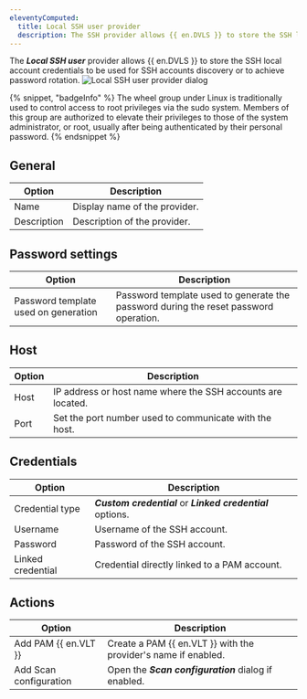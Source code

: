 ```yaml
---
eleventyComputed:
  title: Local SSH user provider
  description: The SSH provider allows {{ en.DVLS }} to store the SSH local account credentials to be used for SSH accounts discovery or to achieve password rotation.
---
```

The ***Local SSH user*** provider allows {{ en.DVLS }} to store the SSH local account credentials to be used for SSH accounts discovery or to achieve password rotation.
![Local SSH user provider dialog](https://cdnweb.devolutions.net/docs/docs_en_server_ServerOp8142.png)

{% snippet, "badgeInfo" %}
The wheel group under Linux is traditionally used to control access to root privileges via the sudo system. Members of this group are authorized to elevate their privileges to those of the system administrator, or root, usually after being authenticated by their personal password.
{% endsnippet %}

## General
| Option      | Description                   |
|-------------|-------------------------------|
| Name        | Display name of the provider. |
| Description | Description of the provider.  |

## Password settings
| Option                               | Description                                                                          |
|--------------------------------------|--------------------------------------------------------------------------------------|
| Password template used on generation | Password template used to generate the password during the reset password operation. |

## Host
| Option | Description                                                 |
|--------|-------------------------------------------------------------|
| Host   | IP address or host name where the SSH accounts are located. |
| Port   | Set the port number used to communicate with the host.      |

## Credentials
| Option   | Description                                                        |
|----------|--------------------------------------------------------------------|
| Credential type | ***Custom credential*** or ***Linked credential*** options.            | 
| Username | Username of the SSH account. |
| Password | Password of the SSH account. |
| Linked credential | Credential directly linked to a PAM account.              | 

## Actions
| Option                 | Description                                                    |
|------------------------|----------------------------------------------------------------|
| Add PAM {{ en.VLT }}   | Create a PAM {{ en.VLT }} with the provider's name if enabled. |
| Add Scan configuration | Open the ***Scan configuration*** dialog if enabled.           |